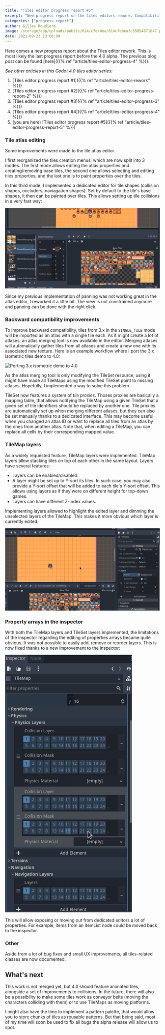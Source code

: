```yaml
---
title: "Tiles editor progress report #5"
excerpt: "New progress report on the tiles editors rework. Compatibility with 3.x got improved, TileMap layers and physics shape editing are now implemented. Also, a new property arrays editor is now available in the inspector."
categories: ["progress-report"]
author: Gilles Roudiere
image: /storage/app/uploads/public/614/c7e/bea/614c7ebea3c55854871647.png
date: 2021-09-23 13:00:00
---
```


Here comes a new progress report about the Tiles editor rework. This is most likely the last progress report before the 4.0 alpha. The previous blog post can be found [here]({{% ref "article/tiles-editor-progress-4" %}}).

*See other articles in this Godot 4.0 tiles editor series:*

1. [Tiles editor progress report #1]({{% ref "article/tiles-editor-rework" %}})
2. [Tiles editor progress report #2]({{% ref "article/tiles-editor-progress-report-2" %}})
3. [Tiles editor progress report #3]({{% ref "article/tiles-editor-progress-3" %}})
4. [Tiles editor progress report #4]({{% ref "article/tiles-editor-progress-4" %}})
5. (you are here) [Tiles editor progress report #5]({{% ref "article/tiles-editor-progress-report-5" %}})

### Tile atlas editing

Some improvements were made to the tile atlas editor.

I first reorganized the tiles creation menus, which are now split into 3 modes. The first mode allows editing the atlas properties and creating/removing base tiles, the second one allows selecting and editing tiles properties, and the last one is to paint properties over the tiles.

In this third mode, I implemented a dedicated editor for tile shapes (collision shapes, occluders, naviagation shapes). Set by default to the tile's base shapes, it then can be painted over tiles. This allows setting up tile collisions in a very fast way:

![Tile Atlases editing modes](/storage/app/uploads/public/614/857/1a2/6148571a28c42903499672.gif)

Since my previous implementation of panning was not working great in the atlas editor, I reworked it a little bit. The view is not constrained anymore and panning can be done with the right click.

### Backward compatibility improvements

To improve backward compatibility, tiles from 3.x in the `SINGLE_TILE` mode will be imported as an atlas with a single tile each. As it might create a lot of atlases, an atlas merging tool is now available in the editor. Merging atlases will automatically gather tiles from all atlases and create a new one with its associated new texture. Here is an example workflow where I port the 3.x isometric tiles demo to 4.0:

![Porting 3.x isometric demo to 4.0](/storage/app/uploads/public/614/84c/ed7/61484ced7caa2931099920.gif)

As the atlas merging tool is only modifying the TileSet resource, using it might have made all TileMaps using the modified TileSet point to missing atlases. Hopefully, I implemented a way to solve this problem.

TileSet now features a system of *tile proxies*. Thoses proxies are basically a mapping table, that allows notifying the TileMap using a given TileSet that a given set of tile identifiers should be replaced by another one. Tile proxies are automatically set up when merging different atlases, but they can also be set manually thanks to a dedicated interface. This may become useful when you changed an atlas ID or want to replace all tiles from an atlas by the ones from another atlas. Note that, when editing a TileMap, you can replace all cells by their corresponding mapped value.

### TileMap layers

As a widely requested feature, TileMap layers were implemented. TileMap layers allow stacking tiles on top of each other in the same layout. Layers have several features:

- Layers can be enabled/disabled.
- A layer might be set up to Y-sort its tiles. In such case, you may also provide a Y-sort offset that will be added to each tile's Y-sort offset. This allows using layers as if they were on different height for top-down games.
- Layers can have different Z-index values.

Implementing layers allowed to highlight the edited layer and dimming the unselected layers of the TileMap. This makes it more obvious which layer is currently edited:

![TileMap layers](/storage/app/uploads/public/614/84f/705/61484f7050e12465840245.gif)

### Property arrays in the inspector

With both the TileMap layers and TileSet layers implemented, the limitations of the inspector regarding the editing of properties arrays became quite obvious. It was not possible to easily add, remove or reorder layers. This is now fixed thanks to a new improvement to the inspector:

![Property arrays in the inspector](/storage/app/uploads/public/614/850/bac/614850bac858a657129122.gif)

This will allow exposing or moving out from dedicated editors a lot of properties. For example, items from an ItemList node could be moved back to the inspector.

### Other

Aside from a lot of bug fixes and small UX improvements, all tiles-related classes are now documented.

## What's next

This work is not merged yet, but 4.0 should feature animated tiles, alongside a set of improvements to collisions. In the future, there will also be a possibility to make some tiles work as conveyor belts (moving the characters colliding with them) or to use TileMaps as moving platforms.

I might also have the time to implement a pattern palette, that would allow you to store chunks of tiles as reusable patterns. But that being said, most of my time will soon be used to fix all bugs the alpha release will allow us to spot.
